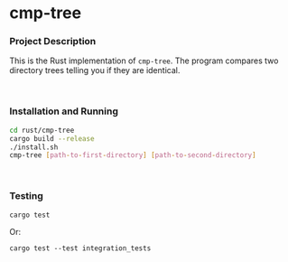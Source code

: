 # cmp-tree

### Project Description

This is the Rust implementation of `cmp-tree`. The program compares two
directory trees telling you if they are identical.

&nbsp;

### Installation and Running

```bash
cd rust/cmp-tree
cargo build --release
./install.sh
cmp-tree [path-to-first-directory] [path-to-second-directory]
```

&nbsp;

### Testing

```
cargo test
```

Or:

```
cargo test --test integration_tests
```
